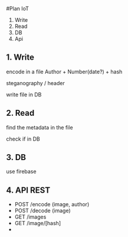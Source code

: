 #Plan IoT

1. Write
2. Read
3. DB
4. Api
## 1. Write

encode in a file Author + Number(date?) + hash

steganography / header

write file in DB

## 2. Read

find the metadata in the file

check if in DB

## 3. DB
use firebase

## 4. API REST

- POST /encode (image, author)
- POST /decode (image)
- GET /images
- GET /image/[hash]
- 

 

